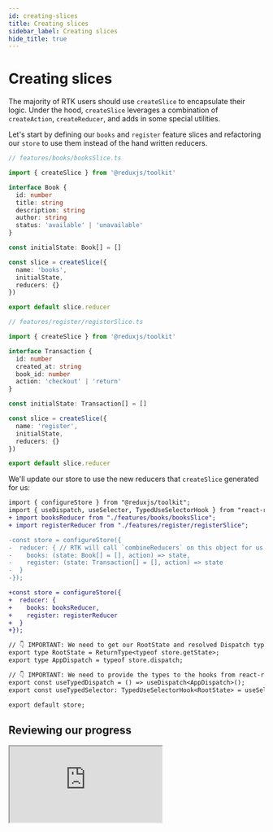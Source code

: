 ```yaml
---
id: creating-slices
title: Creating slices
sidebar_label: Creating slices
hide_title: true
---
```


# Creating slices

The majority of RTK users should use `createSlice` to encapsulate their logic. Under the hood, `createSlice` leverages a combination of `createAction`, `createReducer`, and adds in some special utilities.

Let's start by defining our `books` and `register` feature slices and refactoring our `store` to use them instead of the hand written reducers.

```ts
// features/books/booksSlice.ts

import { createSlice } from '@reduxjs/toolkit'

interface Book {
  id: number
  title: string
  description: string
  author: string
  status: 'available' | 'unavailable'
}

const initialState: Book[] = []

const slice = createSlice({
  name: 'books',
  initialState,
  reducers: {}
})

export default slice.reducer
```

```ts
// features/register/registerSlice.ts

import { createSlice } from '@reduxjs/toolkit'

interface Transaction {
  id: number
  created_at: string
  book_id: number
  action: 'checkout' | 'return'
}

const initialState: Transaction[] = []

const slice = createSlice({
  name: 'register',
  initialState,
  reducers: {}
})

export default slice.reducer
```

We'll update our store to use the new reducers that `createSlice` generated for us:

```diff
import { configureStore } from "@reduxjs/toolkit";
import { useDispatch, useSelector, TypedUseSelectorHook } from "react-redux";
+ import booksReducer from "./features/books/booksSlice";
+ import registerReducer from "./features/register/registerSlice";

-const store = configureStore({
-  reducer: { // RTK will call `combineReducers` on this object for us
-    books: (state: Book[] = [], action) => state,
-    register: (state: Transaction[] = [], action) => state
-  }
-});

+const store = configureStore({
+  reducer: {
+    books: booksReducer,
+    register: registerReducer
+  }
+});

// 👇 IMPORTANT: We need to get our RootState and resolved Dispatch types from the store.
export type RootState = ReturnType<typeof store.getState>;
export type AppDispatch = typeof store.dispatch;

// 👇 IMPORTANT: We need to provide the types to the hooks from react-redux for use in components
export const useTypedDispatch = () => useDispatch<AppDispatch>();
export const useTypedSelector: TypedUseSelectorHook<RootState> = useSelector;

export default store;
```

## Reviewing our progress

   <iframe src="https://codesandbox.io/embed/rtk-typescript-tutorial-2-create-slices-0y0k3?fontsize=14&hidenavigation=1&theme=dark&file=/src/features/books/booksSlice.ts" style={{ width: '100%', height: '500px', border: 0, borderRadius: '4px', overflow: 'hidden' }} sandbox="allow-modals allow-forms allow-popups allow-scripts allow-same-origin"></iframe>
